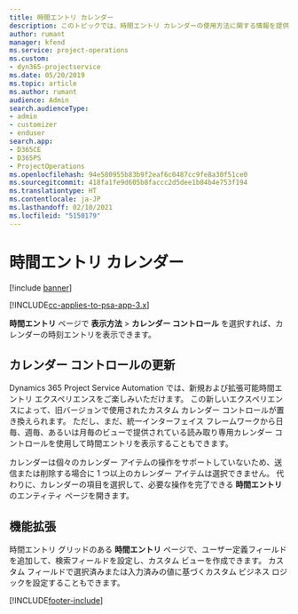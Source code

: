 ```yaml
---
title: 時間エントリ カレンダー
description: このトピックでは、時間エントリ カレンダーの使用方法に関する情報を提供します。
author: rumant
manager: kfend
ms.service: project-operations
ms.custom:
- dyn365-projectservice
ms.date: 05/20/2019
ms.topic: article
ms.author: rumant
audience: Admin
search.audienceType:
- admin
- customizer
- enduser
search.app:
- D365CE
- D365PS
- ProjectOperations
ms.openlocfilehash: 94e580955b83b9f2eaf6c0487cc9fe8a30f51ce0
ms.sourcegitcommit: 418fa1fe9d605b8faccc2d5dee1b04b4e753f194
ms.translationtype: HT
ms.contentlocale: ja-JP
ms.lasthandoff: 02/10/2021
ms.locfileid: "5150179"
---
```

# <a name="time-entry-calendar"></a>時間エントリ カレンダー

[!include [banner](../includes/psa-now-project-operations.md)]

[!INCLUDE[cc-applies-to-psa-app-3.x](../includes/cc-applies-to-psa-app-3x.md)]

**時間エントリ** ページで **表示方法** \> **カレンダー コントロール** を選択すれば、カレンダーの時刻エントリを表示できます。

## <a name="updated-calendar-control"></a>カレンダー コントロールの更新

Dynamics 365 Project Service Automation では、新規および拡張可能時間エントリ エクスペリエンスをご楽しみいただけます。 この新しいエクスペリエンスによって、旧バージョンで使用されたカスタム カレンダー コントロールが置き換えられます。 ただし、まだ、統一インターフェイス フレームワークから日毎、週毎、あるいは月毎のビューで提供されている読み取り専用カレンダー コントロールを使用して時間エントリを表示することもできます。

カレンダーは個々のカレンダー アイテムの操作をサポートしていないため、送信または削除する場合に 1 つ以上のカレンダー アイテムは選択できません。 代わりに、カレンダーの項目を選択して、必要な操作を完了できる **時間エントリ** のエンティティ ページを開きます。

## <a name="extensibility"></a>機能拡張

時間エントリ グリッドのある **時間エントリ** ページで、ユーザー定義フィールドを追加して、検索フィールドを設定し、カスタム ビューを作成できます。 カスタム フィールドで選択済みまたは入力済みの値に基づくカスタム ビジネス ロジックを設定することもできます。


[!INCLUDE[footer-include](../includes/footer-banner.md)]